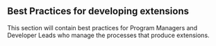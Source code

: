 <a name="best-practices-for-developing-extensions"></a>
## Best Practices for developing extensions
This section will contain best practices for Program Managers and Developer Leads who manage the processes that produce extensions.
<!--
Change to the following sentence after there are best management practices to add to this section.
This section contains best practices for Program Managers and Developer Leads who manage the processes that produce extensions when the practices are developed.
-->